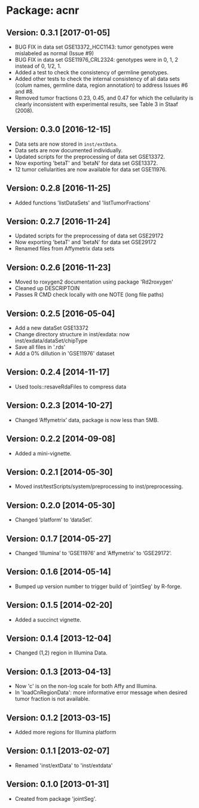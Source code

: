 # Package: acnr

## Version: 0.3.1 [2017-01-05]

* BUG FIX in data set GSE13372_HCC1143: tumor genotypes were mislabeled as normal (Issue #9)
* BUG FIX in data set GSE11976_CRL2324: genotypes were in 0, 1, 2 instead of 0, 1/2, 1.
* Added a test to check the consistency of germline genotypes.
* Added other tests to check the internal consistency of all data sets (colum names, germline data, region annotation) to address Issues #6 and #8.
* Removed tumor fractions 0.23, 0.45, and 0.47 for which the cellularity is clearly inconsistent with experimental results, see Table 3 in Staaf (2008).


## Version: 0.3.0 [2016-12-15]

* Data sets are now stored in `inst/extData`.
* Data sets are now documented individually.
* Updated scripts for the preprocessing of data set GSE13372.
* Now exporting 'betaT' and 'betaN' for data set GSE13372.
* 12 tumor cellularities are now available for data set GSE11976.

## Version: 0.2.8 [2016-11-25]

* Added functions 'listDataSets' and 'listTumorFractions'

## Version: 0.2.7 [2016-11-24]

* Updated scripts for the preprocessing of data set GSE29172
* Now exporting 'betaT' and 'betaN' for data set GSE29172
* Renamed files from Affymetrix data sets

## Version: 0.2.6 [2016-11-23]

* Moved to roxygen2 documentation using package 'Rd2roxygen'
* Cleaned up DESCRIPTOIN
* Passes R CMD check locally with one NOTE (long file paths)

## Version: 0.2.5 [2016-05-04]

* Add a new dataSet GSE13372
* Change directory structure in inst/exdata: now inst/exdata/dataSet/chipType
* Save all files in '.rds'
* Add a 0% dillution in 'GSE11976' dataset

## Version: 0.2.4 [2014-11-17]

* Used tools::resaveRdaFiles to compress data

## Version: 0.2.3 [2014-10-27]

* Changed ‘Affymetrix’ data, package is now less than 5MB.

## Version: 0.2.2 [2014-09-08]

* Added a mini-vignette.

## Version: 0.2.1 [2014-05-30]

* Moved inst/testScripts/system/preprocessing to inst/preprocessing.

## Version: 0.2.0 [2014-05-30]

* Changed ‘platform’ to ‘dataSet’.

## Version: 0.1.7 [2014-05-27]

* Changed ‘Illumina’ to ‘GSE11976’ and ‘Affymetrix’ to ‘GSE29172’.

## Version: 0.1.6 [2014-05-14]

* Bumped up version number to trigger build of 'jointSeg' by R-forge.

## Version: 0.1.5 [2014-02-20]

* Added a succinct vignette.

## Version: 0.1.4 [2013-12-04]

* Changed (1,2) region in Illumina Data.

## Version: 0.1.3 [2013-04-13]

* Now 'c' is on the non-log scale for both Affy and Illumina.
* In 'loadCnRegionData': more informative error message when desired
tumor fraction is not available.

## Version: 0.1.2 [2013-03-15]

* Added more regions for Illumina platform

## Version: 0.1.1 [2013-02-07]

* Renamed 'inst/extData' to 'inst/extdata'

## Version: 0.1.0 [2013-01-31]

* Created from package 'jointSeg'.
